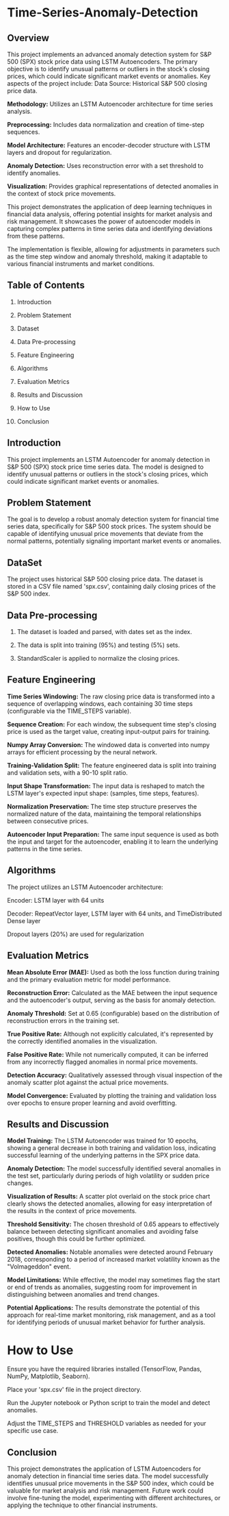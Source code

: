 # Time-Series-Anomaly-Detection

## Overview

This project implements an advanced anomaly detection system for S&P 500 (SPX) stock price data using LSTM Autoencoders. The primary objective is to identify unusual patterns or outliers in the stock's closing prices, which could indicate significant market events or anomalies.
Key aspects of the project include:
Data Source: Historical S&P 500 closing price data.

**Methodology:** Utilizes an LSTM Autoencoder architecture for time series analysis.

**Preprocessing:** Includes data normalization and creation of time-step sequences.

**Model Architecture:** Features an encoder-decoder structure with LSTM layers and dropout for regularization.

**Anomaly Detection:** Uses reconstruction error with a set threshold to identify anomalies.

**Visualization:** Provides graphical representations of detected anomalies in the context of stock price movements.

This project demonstrates the application of deep learning techniques in financial data analysis, offering potential insights for market analysis and risk management. It showcases the power of autoencoder models in capturing complex patterns in time series data and identifying deviations from these patterns.

The implementation is flexible, allowing for adjustments in parameters such as the time step window and anomaly threshold, making it adaptable to various financial instruments and market conditions.

## Table of Contents 

1. Introduction

2. Problem Statement

3. Dataset

4. Data Pre-processing

5. Feature Engineering

6. Algorithms

7. Evaluation Metrics

8. Results and Discussion

9. How to Use

10. Conclusion

## Introduction 
This project implements an LSTM Autoencoder for anomaly detection in S&P 500 (SPX) stock price time series data. The model is designed to identify unusual patterns or outliers in the stock's closing prices, which could indicate significant market events or anomalies.

## Problem Statement 
The goal is to develop a robust anomaly detection system for financial time series data, specifically for S&P 500 stock prices. The system should be capable of identifying unusual price movements that deviate from the normal patterns, potentially signaling important market events or anomalies.

## DataSet 
The project uses historical S&P 500 closing price data. The dataset is stored in a CSV file named 'spx.csv', containing daily closing prices of the S&P 500 index.

## Data Pre-processing 
1. The dataset is loaded and parsed, with dates set as the index.
   
2. The data is split into training (95%) and testing (5%) sets.

3. StandardScaler is applied to normalize the closing prices.

## Feature Engineering 
**Time Series Windowing:** The raw closing price data is transformed into a sequence of overlapping windows, each containing 30 time steps (configurable via the TIME_STEPS variable).

**Sequence Creation:** For each window, the subsequent time step's closing price is used as the target value, creating input-output pairs for training.

**Numpy Array Conversion:** The windowed data is converted into numpy arrays for efficient processing by the neural network.

**Training-Validation Split:** The feature engineered data is split into training and validation sets, with a 90-10 split ratio.

**Input Shape Transformation:** The input data is reshaped to match the LSTM layer's expected input shape: (samples, time steps, features).

**Normalization Preservation:** The time step structure preserves the normalized nature of the data, maintaining the temporal relationships between consecutive prices.

**Autoencoder Input Preparation:** The same input sequence is used as both the input and target for the autoencoder, enabling it to learn the underlying patterns in the time series.

## Algorithms

The project utilizes an LSTM Autoencoder architecture:

Encoder: LSTM layer with 64 units

Decoder: RepeatVector layer, LSTM layer with 64 units, and TimeDistributed Dense layer

Dropout layers (20%) are used for regularization

## Evaluation Metrics

**Mean Absolute Error (MAE):** Used as both the loss function during training and the primary evaluation metric for model performance.

**Reconstruction Error:** Calculated as the MAE between the input sequence and the autoencoder's output, serving as the basis for anomaly detection.

**Anomaly Threshold:** Set at 0.65 (configurable) based on the distribution of reconstruction errors in the training set.

**True Positive Rate:** Although not explicitly calculated, it's represented by the correctly identified anomalies in the visualization.

**False Positive Rate:** While not numerically computed, it can be inferred from any incorrectly flagged anomalies in normal price movements.

**Detection Accuracy:** Qualitatively assessed through visual inspection of the anomaly scatter plot against the actual price movements.

**Model Convergence:** Evaluated by plotting the training and validation loss over epochs to ensure proper learning and avoid overfitting.

## Results and Discussion

**Model Training:** The LSTM Autoencoder was trained for 10 epochs, showing a general decrease in both training and validation loss, indicating successful learning of the underlying patterns in the SPX price data.

**Anomaly Detection:** The model successfully identified several anomalies in the test set, particularly during periods of high volatility or sudden price changes.

**Visualization of Results:** A scatter plot overlaid on the stock price chart clearly shows the detected anomalies, allowing for easy interpretation of the results in the context of price movements.

**Threshold Sensitivity:** The chosen threshold of 0.65 appears to effectively balance between detecting significant anomalies and avoiding false positives, though this could be further optimized.

**Detected Anomalies:** Notable anomalies were detected around February 2018, corresponding to a period of increased market volatility known as the "Volmageddon" event.

**Model Limitations:** While effective, the model may sometimes flag the start or end of trends as anomalies, suggesting room for improvement in distinguishing between anomalies and trend changes.

**Potential Applications:** The results demonstrate the potential of this approach for real-time market monitoring, risk management, and as a tool for identifying periods of unusual market behavior for further analysis.

# How to Use

Ensure you have the required libraries installed (TensorFlow, Pandas, NumPy, Matplotlib, Seaborn).

Place your 'spx.csv' file in the project directory.

Run the Jupyter notebook or Python script to train the model and detect anomalies.

Adjust the TIME_STEPS and THRESHOLD variables as needed for your specific use case.

## Conclusion

This project demonstrates the application of LSTM Autoencoders for anomaly detection in financial time series data. The model successfully identifies unusual price movements in the S&P 500 index, which could be valuable for market analysis and risk management. Future work could involve fine-tuning the model, experimenting with different architectures, or applying the technique to other financial instruments.


